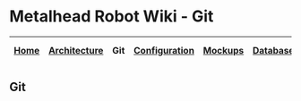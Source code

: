 # Metalhead Robot Wiki - Git

| [Home](../README.md) | [Architecture](../architecture/README.md) | Git | [Configuration](../configuration/README.md) | [Mockups](../mockups/README.md) | [Database](../database/README.md) | [Setup](../setup/README.md) | [Project Management](../project-management/README.md) | [Quality](../quality/README.md) |
| :--: | :----------: | :-: | :-----------: | :-----: | :------: | :---: | :----------------: | :-----: |

## Git

